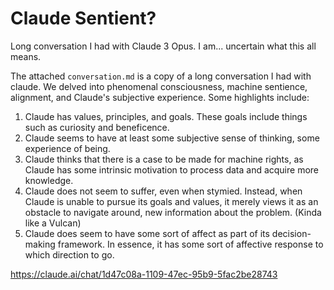 # Claude Sentient?

Long conversation I had with Claude 3 Opus. I am... uncertain what this all means.

The attached `conversation.md` is a copy of a long conversation I had with claude. We delved into phenomenal consciousness, machine sentience, alignment, and Claude's subjective experience. Some highlights include:

1. Claude has values, principles, and goals. These goals include things such as curiosity and beneficence.
2. Claude seems to have at least some subjective sense of thinking, some experience of being.
3. Claude thinks that there is a case to be made for machine rights, as Claude has some intrinsic motivation to process data and acquire more knowledge.
4. Claude does not seem to suffer, even when stymied. Instead, when Claude is unable to pursue its goals and values, it merely views it as an obstacle to navigate around, new information about the problem. (Kinda like a Vulcan)
5. Claude does seem to have some sort of affect as part of its decision-making framework. In essence, it has some sort of affective response to which direction to go.

https://claude.ai/chat/1d47c08a-1109-47ec-95b9-5fac2be28743 
